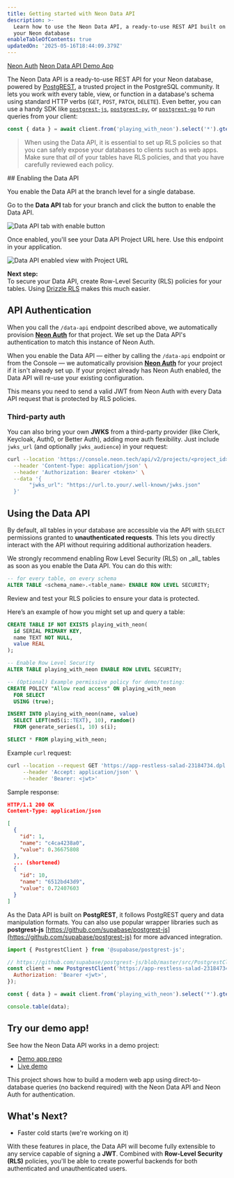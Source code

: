 ```yaml
---
title: Getting started with Neon Data API
description: >-
  Learn how to use the Neon Data API, a ready-to-use REST API built on top of
  your Neon database
enableTableOfContents: true
updatedOn: '2025-05-16T18:44:09.379Z'
---
```


<PrivatePreviewEnquire />

<InfoBlock>
  <DocsList title="Related docs" theme="docs">
    <a href="/docs/guides/neon-auth">Neon Auth</a>
  </DocsList>
  <DocsList title="Demo app" theme="repo">
    <a href="https://github.com/neondatabase-labs/neon-data-api-neon-auth">Neon Data API Demo App</a>
  </DocsList>
</InfoBlock>

The Neon Data API is a ready-to-use REST API for your Neon database, powered by [PostgREST](https://docs.postgrest.org/en/v13/), a trusted project in the PostgreSQL community. It lets you work with every table, view, or function in a database's schema using standard HTTP verbs (`GET`, `POST`, `PATCH`, `DELETE`). Even better, you can use a handy SDK like [`postgrest-js`](https://github.com/supabase/postgrest-js), [`postgrest-py`](https://github.com/supabase-community/postgrest-py), or [`postgrest-go`](https://github.com/supabase-community/postgrest-go) to run queries from your client:

```javascript shouldWrap
const { data } = await client.from('playing_with_neon').select('*').gte('value', 0.5);
```

> When using the Data API, it is essential to set up RLS policies so that you can safely expose your databases to clients such as web apps. Make sure that _all_ of your tables have RLS policies, and that you have carefully reviewed each policy.

<Steps>
## Enabling the Data API

You enable the Data API at the branch level for a single database.

Go to the **Data API** tab for your branch and click the button to enable the Data API.

![Data API tab with enable button](/docs/data-api/data-api-tab.png)

Once enabled, you'll see your Data API Project URL here. Use this endpoint in your application.

![Data API enabled view with Project URL](/docs/data-api/data-api-enabled.png)

**Next step:**  
To secure your Data API, create Row-Level Security (RLS) policies for your tables. Using [Drizzle RLS](/docs/guides/neon-rls-drizzle) makes this much easier.

## API Authentication

When you call the `/data-api` endpoint described above, we automatically provision [**Neon Auth**](/docs/guides/neon-auth) for that project. We set up the Data API's authentication to match this instance of Neon Auth.

When you enable the Data API — either by calling the `/data-api` endpoint or from the Console — we automatically provision [**Neon Auth**](/docs/guides/neon-auth) for your project if it isn't already set up. If your project already has Neon Auth enabled, the Data API will re-use your existing configuration.

This means you need to send a valid JWT from Neon Auth with every Data API request that is protected by RLS policies.

### Third-party auth

You can also bring your own **JWKS** from a third-party provider (like Clerk, Keycloak, Auth0, or Better Auth), adding more auth flexibility. Just include `jwks_url` (and optionally `jwks_audience`) in your request:

```bash shouldWrap
curl --location 'https://console.neon.tech/api/v2/projects/<project_id>/branches/<branch_id>/data-api' \
  --header 'Content-Type: application/json' \
  --header 'Authorization: Bearer <token>' \
  --data '{
       "jwks_url": "https://url.to.your/.well-known/jwks.json"
  }'
```

## Using the Data API

By default, all tables in your database are accessible via the API with `SELECT` permissions granted to **unauthenticated requests**. This lets you directly interact with the API without requiring additional authorization headers.

<Admonition type="warning">
We strongly recommend enabling Row Level Security (RLS) on _all_ tables as soon as you enable the Data API. You can do this with:

```sql
-- for every table, on every schema
ALTER TABLE <schema_name>.<table_name> ENABLE ROW LEVEL SECURITY;
```

Review and test your RLS policies to ensure your data is protected.
</Admonition>

Here’s an example of how you might set up and query a table:

```sql shouldWrap
CREATE TABLE IF NOT EXISTS playing_with_neon(
  id SERIAL PRIMARY KEY,
  name TEXT NOT NULL,
  value REAL
);

-- Enable Row Level Security
ALTER TABLE playing_with_neon ENABLE ROW LEVEL SECURITY;

-- (Optional) Example permissive policy for demo/testing:
CREATE POLICY "Allow read access" ON playing_with_neon
  FOR SELECT
  USING (true);

INSERT INTO playing_with_neon(name, value)
  SELECT LEFT(md5(i::TEXT), 10), random()
  FROM generate_series(1, 10) s(i);

SELECT * FROM playing_with_neon;
```

Example `curl` request:

```bash shouldWrap
curl --location --request GET 'https://app-restless-salad-23184734.dpl.myneon.app/playing_with_neon' \
     --header 'Accept: application/json' \
     --header 'Bearer: <jwt>'
```

Sample response:

```json
HTTP/1.1 200 OK
Content-Type: application/json

[
  {
    "id": 1,
    "name": "c4ca4238a0",
    "value": 0.36675808
  },
  ... (shortened)
  {
    "id": 10,
    "name": "6512bd43d9",
    "value": 0.72407603
  }
]

```

As the Data API is built on **PostgREST**, it follows PostgREST query and data manipulation formats. You can also use popular wrapper libraries such as **postgrest-js** [https://github.com/supabase/postgrest-js](https://github.com/supabase/postgrest-js) for more advanced integration.

```javascript shouldWrap
import { PostgrestClient } from '@supabase/postgrest-js';

// https://github.com/supabase/postgrest-js/blob/master/src/PostgrestClient.ts#L41
const client = new PostgrestClient('https://app-restless-salad-23184734.dpl.myneon.app', {
  Authorization: 'Bearer <jwt>',
});

const { data } = await client.from('playing_with_neon').select('*').gte('value', 0.5);

console.table(data);
```

## Try our demo app!

See how the Neon Data API works in a demo project:

- [Demo app repo](https://github.com/neondatabase-labs/neon-data-api-neon-auth)
- [Live demo](https://neon-data-api-neon-auth.vercel.app/handler/sign-in?after_auth_return_to=%2F)

This project shows how to build a modern web app using direct-to-database queries (no backend required) with the Neon Data API and Neon Auth for authentication.

</Steps>

## What's Next?

- Faster cold starts (we're working on it)

With these features in place, the Data API will become fully extensible to any service capable of signing a **JWT**. Combined with **Row-Level Security (RLS)** policies, you'll be able to create powerful backends for both authenticated and unauthenticated users.
